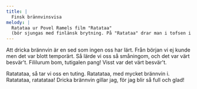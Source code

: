 ```yaml
---
title: |
  Finsk brännvinsvisa
melody: |
  Ratataa ur Povel Ramels film "Ratataa"
  (bör sjungas med finlänsk brytning. På "Ratataa" drar man i tofsen i mössan.)
---
```

Att dricka brännvin är en sed 
som ingen oss har lärt. 
Från början vi ej kunde 
men det var blott temporärt. 
Så lärde vi oss så småningom, 
och det var värt besvär't. 
Fililurum bom, tutigalen pang! 
Visst var det värt besvär't. 

Ratatataa, så tar vi oss en tuting. 
Ratatataa, med mycket brännvin i. 
Ratatataa, ratatataa! 
Dricka brännvin gillar jag, 
för jag blir så full och glad!